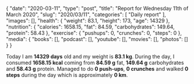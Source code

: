 {
    "date": "2020-03-11",
    "type": "post",
    "title": "Report for Wednesday 11th of March 2020",
    "slug": "2020\/03\/11",
    "categories": [
        "Daily report"
    ],
    "images": [],
    "health": {
        "weight": 83.1,
        "height": 173,
        "age": 14329
    },
    "nutrition": {
        "calories": 1658.15,
        "fat": 84.59,
        "carbohydrates": 149.64,
        "protein": 58.43
    },
    "exercise": {
        "pushups": 0,
        "crunches": 0,
        "steps": 0
    },
    "media": {
        "books": [],
        "podcast": [],
        "youtube": [],
        "movies": [],
        "photos": []
    }
}

Today I am <strong>14329 days</strong> old and my weight is <strong>83.1 kg</strong>. During the day, I consumed <strong>1658.15 kcal</strong> coming from <strong>84.59 g</strong> fat, <strong>149.64 g</strong> carbohydrates and <strong>58.43 g</strong> protein. Managed to do <strong>0 push-ups</strong>, <strong>0 crunches</strong> and walked <strong>0 steps</strong> during the day which is approximately <strong>0 km</strong>.